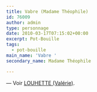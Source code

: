 ```yaml
---
title: Vabre (Madame Théophile)
id: 76009
author: admin
type: personnage
date: 2010-03-17T07:15:02+00:00
excerpt: Pot-Bouille
tags:
  - pot-bouille
main_name: 'Vabre '
secondary_name: Madame Théophile

---
```

— Voir <a href="/personnage/louhette-valerie/" target="_self">LOUHETTE (Valérie)</a>.